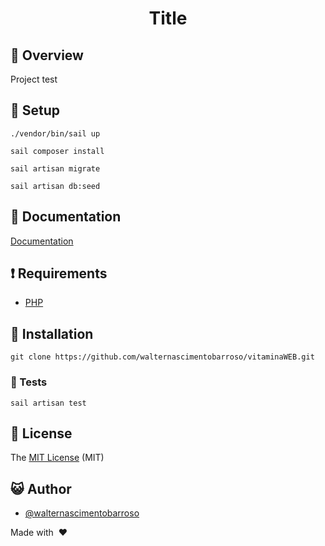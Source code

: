 <div align="center">

# Title

</div>

## :scroll: Overview

Project test

## :dvd: Setup

```
./vendor/bin/sail up

sail composer install

sail artisan migrate

sail artisan db:seed
```

## :blue_book: Documentation

[Documentation](https://documenter.getpostman.com/view/4893696/2s9Xy5MVnx)

## :exclamation: Requirements

-   [PHP](https://php.net/)

## :floppy_disk: Installation

```
git clone https://github.com/walternascimentobarroso/vitaminaWEB.git
```

### :rotating_light: Tests

```
sail artisan test
```

## :memo: License

The [MIT License]() (MIT)

## :smiley_cat: Author

-   [@walternascimentobarroso](https://walternascimentobarroso.github.io/)

Made with &nbsp;❤️&nbsp;
